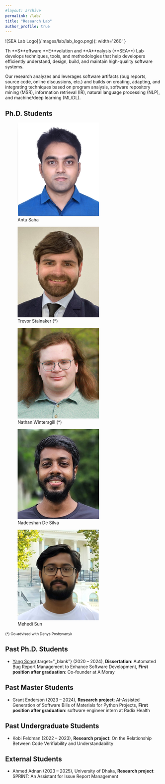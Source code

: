 ```yaml
---
#layout: archive
permalink: /lab/
title: "Research Lab"
author_profile: true
---
```


<div class="row" >
  <div class="col-12 col-md-3" markdown="1">
  ![SEA Lab Logo](/images/lab/lab_logo.png){: width='260' }
  </div>
  <div class="col-12 col-sm-8">
	<p  markdown="1">
	Th **S**oftware **E**volution and **A**nalysis (**SEA**) Lab develops techniques, tools, and methodologies that help developers efficiently understand, design, build, and maintain high-quality software systems.
	</p>
	<p>
	Our research analyzes and leverages software artifacts (bug reports, source code, online discussions, etc.) and builds on creating, adapting, and integrating techniques based on program analysis, software repository mining (MSR), information retrieval (IR), natural language processing (NLP), and machine/deep learning (ML/DL).
	</p>
  </div>
</div>

## Ph.D. Students

<div class="row" >
  <div class="col-lg-2 col-md-3">
  	<figure class="figure">
		<a href="https://antu-saha.github.io/" target="_blank">
		<img src="/images/lab/antu.png" class="img-responsive img-fluid rounded" alt="Image"></a>
		<figcaption class="caption text-center">
			Antu Saha
		</figcaption>
	</figure>
  </div>
  <div class="col-lg-2 col-md-3">
  	<figure class="figure">
		<a href="https://www.twstalnaker.com/" target="_blank">
		<img src="/images/lab/trevor.png" class="img-responsive img-fluid rounded" alt="Image"></a>
		<figcaption class="caption text-center">
			Trevor Stalnaker (*)
		</figcaption>
	</figure>
  </div>
  <div class="col-lg-2 col-md-3">
  	<figure class="figure">
		<a href="https://www.linkedin.com/in/nathan-wintersgill/" target="_blank">
		<img src="/images/lab/nathan.png" class="img-responsive img-fluid rounded" alt="Image"></a>
		<figcaption class="caption text-center">
			Nathan Wintersgill (*)
		</figcaption>
	</figure>
  </div>
  <div class="col-lg-2 col-md-3">
  	<figure class="figure">
		<a href="https://www.linkedin.com/in/nadeeshangimhana/" target="_blank">
		<img src="/images/lab/nadeeshan.png" class="img-responsive img-fluid rounded" alt="Image"></a>
		<figcaption class="caption text-center">
			Nadeeshan De Silva
		</figcaption>
	</figure>
  </div>
  <div class="col-lg-2 col-md-3">
  	<figure class="figure">
		<a href="https://www.linkedin.com/in/mehedi-hasan-sun/" target="_blank">
		<img src="/images/lab/mehedi3.png" class="img-responsive img-fluid rounded" alt="Image"></a>
		<figcaption class="caption text-center">
			Mehedi Sun
		</figcaption>
	</figure>
  </div>
</div>

<small>(*) Co-advised with Denys Poshyvanyk</small>

## Past Ph.D. Students


- [Yang Song](https://ysong10.github.io/){:target="_blank"} (2020 – 2024), **Dissertation**: Automated Bug Report Management to Enhance Software Development, **First position after graduation**: Co-founder at AiMoray

## Past Master Students

- Grant Enderson (2023 – 2024), **Research project**: AI-Assisted Generation of Software Bills of Materials for Python Projects, **First position after graduation**: software engineer intern at Radix Health

## Past Undergraduate Students

- Kobi Feldman (2022 – 2023), **Research project**: On the Relationship Between Code Verifiability and Understandability

## External Students

- Ahmed Adnan (2023 – 2025), University of Dhaka, **Research project**: SPRINT: An Assistant for Issue Report Management